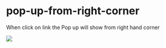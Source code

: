 # pop-up-from-right-corner

When click on link the Pop up  will show from right hand corner

<img src="http://plugin.dev3.webenabled.net/wp-content/uploads/2016/05/Pop-up-from-right-hand-corner-2016-05-27-16-00-12.png">


